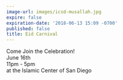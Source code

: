 ```yaml
---
image-url: images/icsd-musallah.jpg
expire: false
expiration-date: '2018-06-13 15:09 -0700'
published: false
title: Eid Carnival
---
```

Come Join the Celebration!  
June 16th  
11pm - 5pm  
at the Islamic Center of San Diego

